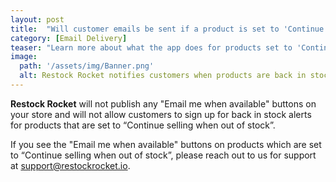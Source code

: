 ```yaml
---
layout: post
title:  "Will customer emails be sent if a product is set to 'Continue selling when out of stock'?"
category: [Email Delivery]
teaser: "Learn more about what the app does for products set to 'Continue selling when out of stock'"
image:
  path: '/assets/img/Banner.png'
  alt: Restock Rocket notifies customers when products are back in stock
---
```

**Restock Rocket** will not publish any "Email me when available" buttons on your store and will not allow customers to sign up for back in stock alerts for products that are set to “Continue selling when out of stock”.

If you see the "Email me when available" buttons on products which are set to “Continue selling when out of stock”, please reach out to us for support at <a href="mailto:support@restockrocket.io">support@restockrocket.io</a>.
